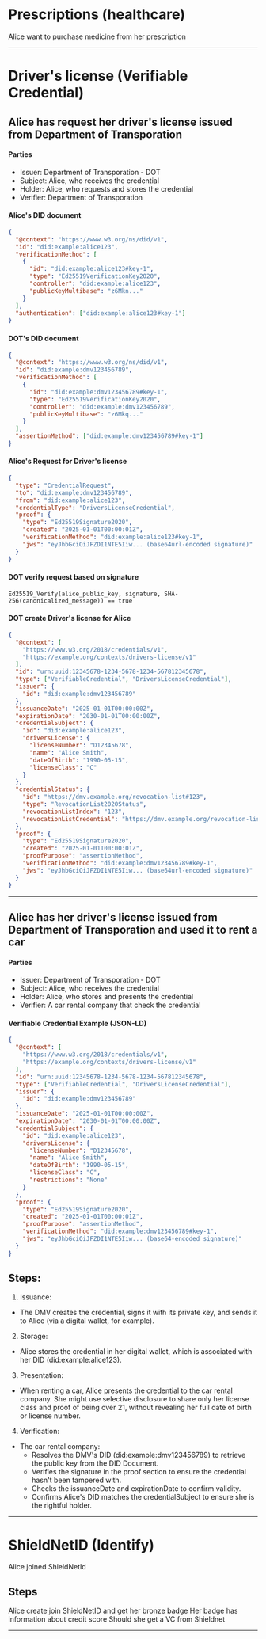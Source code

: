 # Prescriptions (healthcare)

Alice want to purchase medicine from her prescription

---

# Driver's license (Verifiable Credential)

## Alice has request her driver's license issued from Department of Transporation

#### Parties
- Issuer: Department of Transporation - DOT
- Subject: Alice, who receives the credential
- Holder: Alice, who requests and stores the credential
- Verifier: Department of Transporation

#### Alice's DID document
```JSON
{
  "@context": "https://www.w3.org/ns/did/v1",
  "id": "did:example:alice123",
  "verificationMethod": [
    {
      "id": "did:example:alice123#key-1",
      "type": "Ed25519VerificationKey2020",
      "controller": "did:example:alice123",
      "publicKeyMultibase": "z6Mkn..."
    }
  ],
  "authentication": ["did:example:alice123#key-1"]
}
```

#### DOT's DID document
```JSON
{
  "@context": "https://www.w3.org/ns/did/v1",
  "id": "did:example:dmv123456789",
  "verificationMethod": [
    {
      "id": "did:example:dmv123456789#key-1",
      "type": "Ed25519VerificationKey2020",
      "controller": "did:example:dmv123456789",
      "publicKeyMultibase": "z6Mkq..."
    }
  ],
  "assertionMethod": ["did:example:dmv123456789#key-1"]
}
```

#### Alice's Request for Driver's license
```JSON
{
  "type": "CredentialRequest",
  "to": "did:example:dmv123456789",
  "from": "did:example:alice123",
  "credentialType": "DriversLicenseCredential",
  "proof": {
    "type": "Ed25519Signature2020",
    "created": "2025-01-01T00:00:01Z",
    "verificationMethod": "did:example:alice123#key-1",
    "jws": "eyJhbGciOiJFZDI1NTE5Iiw... (base64url-encoded signature)"
  }
}
```

#### DOT verify request based on signature
```
Ed25519_Verify(alice_public_key, signature, SHA-256(canonicalized_message)) == true
```

#### DOT create Driver's license for Alice
```JSON
{
  "@context": [
    "https://www.w3.org/2018/credentials/v1",
    "https://example.org/contexts/drivers-license/v1"
  ],
  "id": "urn:uuid:12345678-1234-5678-1234-567812345678",
  "type": ["VerifiableCredential", "DriversLicenseCredential"],
  "issuer": {
    "id": "did:example:dmv123456789"
  },
  "issuanceDate": "2025-01-01T00:00:00Z",
  "expirationDate": "2030-01-01T00:00:00Z",
  "credentialSubject": {
    "id": "did:example:alice123",
    "driversLicense": {
      "licenseNumber": "D12345678",
      "name": "Alice Smith",
      "dateOfBirth": "1990-05-15",
      "licenseClass": "C"
    }
  },
  "credentialStatus": {
    "id": "https://dmv.example.org/revocation-list#123",
    "type": "RevocationList2020Status",
    "revocationListIndex": "123",
    "revocationListCredential": "https://dmv.example.org/revocation-list"
  },
  "proof": {
    "type": "Ed25519Signature2020",
    "created": "2025-01-01T00:00:01Z",
    "proofPurpose": "assertionMethod",
    "verificationMethod": "did:example:dmv123456789#key-1",
    "jws": "eyJhbGciOiJFZDI1NTE5Iiw... (base64url-encoded signature)"
  }
}
```

---

## Alice has her driver's license issued from Department of Transporation and used it to rent a car

#### Parties
- Issuer: Department of Transporation - DOT
- Subject: Alice, who receives the credential
- Holder: Alice, who stores and presents the credential
- Verifier: A car rental company that check the credential

#### Verifiable Credential Example (JSON-LD)
```json
{
  "@context": [
    "https://www.w3.org/2018/credentials/v1",
    "https://example.org/contexts/drivers-license/v1"
  ],
  "id": "urn:uuid:12345678-1234-5678-1234-567812345678",
  "type": ["VerifiableCredential", "DriversLicenseCredential"],
  "issuer": {
    "id": "did:example:dmv123456789"
  },
  "issuanceDate": "2025-01-01T00:00:00Z",
  "expirationDate": "2030-01-01T00:00:00Z",
  "credentialSubject": {
    "id": "did:example:alice123",
    "driversLicense": {
      "licenseNumber": "D12345678",
      "name": "Alice Smith",
      "dateOfBirth": "1990-05-15",
      "licenseClass": "C",
      "restrictions": "None"
    }
  },
  "proof": {
    "type": "Ed25519Signature2020",
    "created": "2025-01-01T00:00:01Z",
    "proofPurpose": "assertionMethod",
    "verificationMethod": "did:example:dmv123456789#key-1",
    "jws": "eyJhbGciOiJFZDI1NTE5Iiw... (base64-encoded signature)"
  }
}
```

## Steps:
1. Issuance:
- The DMV creates the credential, signs it with its private key, and sends it to Alice (via a digital wallet, for example).
2. Storage:
- Alice stores the credential in her digital wallet, which is associated with her DID (did:example:alice123).
3. Presentation:
- When renting a car, Alice presents the credential to the car rental company. She might use selective disclosure to share only her license class and proof of being over 21, without revealing her full date of birth or license number.
4. Verification:
- The car rental company:
  - Resolves the DMV's DID (did:example:dmv123456789) to retrieve the public key from the DID Document.
  - Verifies the signature in the proof section to ensure the credential hasn't been tampered with.
  - Checks the issuanceDate and expirationDate to confirm validity.
  - Confirms Alice's DID matches the credentialSubject to ensure she is the rightful holder.

---
# ShieldNetID (Identify)
Alice joined ShieldNetId

## Steps
Alice create join ShieldNetID and get her bronze badge
Her badge has information about credit score
Should she get a VC from Shieldnet

---
